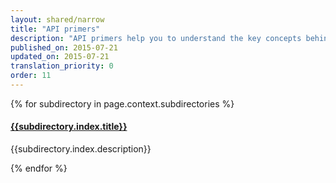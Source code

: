 ```yaml
---
layout: shared/narrow
title: "API primers"
description: "API primers help you to understand the key concepts behind an API"
published_on: 2015-07-21
updated_on: 2015-07-21
translation_priority: 0
order: 11
---
```


{% for subdirectory in page.context.subdirectories %}
<h4><a href="{{subdirectory.id}}">{{subdirectory.index.title}}</a></h4>
<p>{{subdirectory.index.description}}</p>
{% endfor %}
